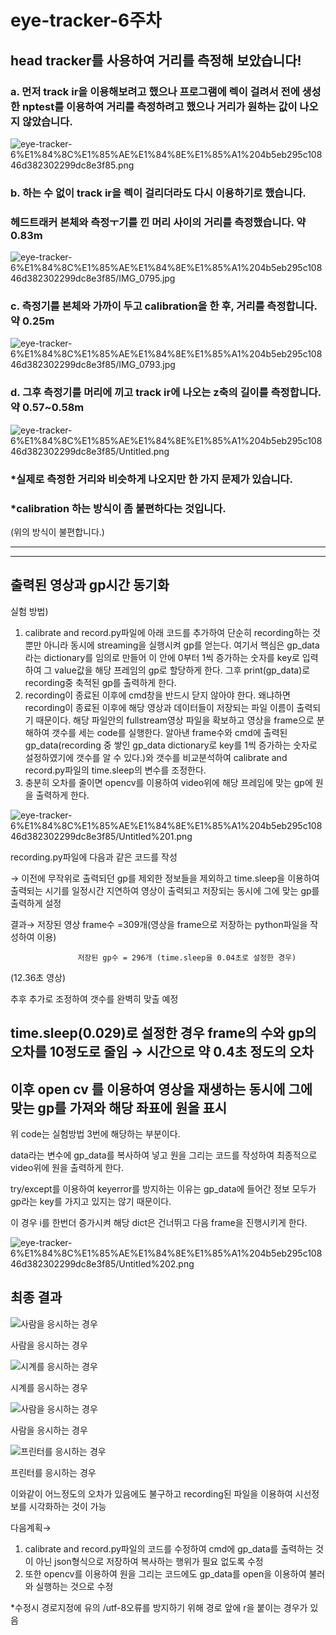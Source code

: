 # eye-tracker-6주차

## head tracker를 사용하여 거리를 측정해 보았습니다!

### a. 먼저 track ir을 이용해보려고 했으나 프로그램에 렉이 걸려서 전에 생성한 nptest를 이용하여 거리를 측정하려고 했으나 거리가 원하는 값이 나오지 않았습니다.

![eye-tracker-6%E1%84%8C%E1%85%AE%E1%84%8E%E1%85%A1%204b5eb295c10846d382302299dc8e3f85.png](eye-tracker-6%E1%84%8C%E1%85%AE%E1%84%8E%E1%85%A1%204b5eb295c10846d382302299dc8e3f85.png)

### b. 하는 수 없이 track ir을 렉이 걸리더라도 다시 이용하기로 했습니다.

### 헤드트래커 본체와 측정ㅜ기를 낀 머리 사이의 거리를 측정했습니다. 약0.83m

![eye-tracker-6%E1%84%8C%E1%85%AE%E1%84%8E%E1%85%A1%204b5eb295c10846d382302299dc8e3f85/IMG_0795.jpg](eye-tracker-6%E1%84%8C%E1%85%AE%E1%84%8E%E1%85%A1%204b5eb295c10846d382302299dc8e3f85/IMG_0795.jpg)

### c. 측정기를 본체와 가까이 두고 calibration을 한 후, 거리를 측정합니다.  약 0.25m

![eye-tracker-6%E1%84%8C%E1%85%AE%E1%84%8E%E1%85%A1%204b5eb295c10846d382302299dc8e3f85/IMG_0793.jpg](eye-tracker-6%E1%84%8C%E1%85%AE%E1%84%8E%E1%85%A1%204b5eb295c10846d382302299dc8e3f85/IMG_0793.jpg)

### d. 그후 측정기를 머리에 끼고 track ir에 나오는 z축의 길이를 측정합니다.  약 0.57~0.58m

![eye-tracker-6%E1%84%8C%E1%85%AE%E1%84%8E%E1%85%A1%204b5eb295c10846d382302299dc8e3f85/Untitled.png](eye-tracker-6%E1%84%8C%E1%85%AE%E1%84%8E%E1%85%A1%204b5eb295c10846d382302299dc8e3f85/Untitled.png)

### *실제로 측정한 거리와 비슷하게 나오지만 한 가지 문제가 있습니다.

### *calibration 하는 방식이 좀 불편하다는 것입니다.

(위의 방식이 불편합니다.)

---

---

## 출력된 영상과 gp시간 동기화

실험 방법)

1. calibrate and record.py파일에 아래 코드를 추가하여 단순히 recording하는 것 뿐만 아니라 동시에 streaming을 실행시켜 gp를 얻는다. 여기서 핵심은 gp_data라는 dictionary를 임의로 만들어 이 안에 0부터 1씩 증가하는 숫자를 key로 입력하여 그 value값을 해당 프레임의 gp로 할당하게 한다.  그후 print(gp_data)로 recording중 축적된 gp를 출력하게 한다. 
2. recording이 종료된 이후에 cmd창을 반드시 닫지 않아야 한다. 왜냐하면 recording이 종료된 이후에 해당 영상과 데이터들이 저장되는 파일 이름이 출력되기 때문이다.  해당 파일안의 fullstream영상 파일을 확보하고 영상을 frame으로 분해하여 갯수를 세는 code를 실행한다.  알아낸 frame수와 cmd에 출력된 gp_data(recording 중 쌓인 gp_data dictionary로 key를 1씩 증가하는 숫자로 설정하였기에 갯수를 알 수 있다.)와 갯수를 비교분석하여 calibrate and record.py파일의 time.sleep의 변수를 조정한다.
3. 충분히 오차를 줄이면 opencv를 이용하여 video위에 해당 프레임에 맞는 gp에 원을 출력하게 한다. 

![eye-tracker-6%E1%84%8C%E1%85%AE%E1%84%8E%E1%85%A1%204b5eb295c10846d382302299dc8e3f85/Untitled%201.png](eye-tracker-6%E1%84%8C%E1%85%AE%E1%84%8E%E1%85%A1%204b5eb295c10846d382302299dc8e3f85/Untitled%201.png)

recording.py파일에 다음과 같은 코드를 작성 

→ 이전에 무작위로 출력되던 gp를 제외한 정보들을 제외하고 time.sleep을 이용하여 출력되는 시기를 일정시간 지연하여 영상이 출력되고 저장되는 동시에 그에 맞는 gp를 출력하게 설정 

결과→ 저장된 영상 frame수 =309개(영상을 frame으로 저장하는 python파일을 작성하여 이용) 

                   저장된 gp수 = 296개 (time.sleep을 0.04초로 설정한 경우)

(12.36초 영상)

추후 추가로 조정하여 갯수를 완벽히 맞출 예정 

## time.sleep(0.029)로 설정한 경우 frame의 수와 gp의 오차를 10정도로 줄임 → 시간으로 약 0.4초 정도의 오차

## 이후 open cv 를 이용하여 영상을 재생하는 동시에 그에 맞는 gp를 가져와 해당 좌표에 원을 표시

위 code는 실험방법 3번에 해당하는 부분이다.

data라는 변수에 gp_data를 복사하여 넣고 원을 그리는 코드를 작성하여 최종적으로 video위에 원을 출력하게 한다. 

try/except를 이용하여 keyerror를 방지하는 이유는 gp_data에 들어간 정보 모두가 gp라는 key를 가지고 있지는 않기 때문이다. 

이 경우 i를 한번더 증가시켜 해당 dict은 건너뛰고 다음 frame을 진행시키게 한다.

![eye-tracker-6%E1%84%8C%E1%85%AE%E1%84%8E%E1%85%A1%204b5eb295c10846d382302299dc8e3f85/Untitled%202.png](eye-tracker-6%E1%84%8C%E1%85%AE%E1%84%8E%E1%85%A1%204b5eb295c10846d382302299dc8e3f85/Untitled%202.png)

## 최종 결과

![사람을 응시하는 경우](eye-tracker-6%E1%84%8C%E1%85%AE%E1%84%8E%E1%85%A1%204b5eb295c10846d382302299dc8e3f85/Untitled%203.png)

사람을 응시하는 경우

![시계를 응시하는 경우](eye-tracker-6%E1%84%8C%E1%85%AE%E1%84%8E%E1%85%A1%204b5eb295c10846d382302299dc8e3f85/Untitled%204.png)

시계를 응시하는 경우

![사람을 응시하는 경우](eye-tracker-6%E1%84%8C%E1%85%AE%E1%84%8E%E1%85%A1%204b5eb295c10846d382302299dc8e3f85/Untitled%205.png)

사람을 응시하는 경우

![프린터를 응시하는 경우](eye-tracker-6%E1%84%8C%E1%85%AE%E1%84%8E%E1%85%A1%204b5eb295c10846d382302299dc8e3f85/Untitled%206.png)

프린터를 응시하는 경우

이와같이 어느정도의 오차가 있음에도 불구하고 recording된 파일을 이용하여 시선정보를 시각화하는 것이 가능 

다음계획→ 

1. calibrate and record.py파일의 코드를 수정하여 cmd에 gp_data를 출력하는 것이 아닌 json형식으로 저장하여 복사하는 행위가 필요 없도록 수정 
2. 또한 opencv를 이용하여 원을 그리는 코드에도 gp_data를 open을 이용하여 불러와 실행하는 것으로 수정 

*수정시 경로지정에 유의 /utf-8오류를 방지하기 위해 경로 앞에 r을 붙이는 경우가 있음